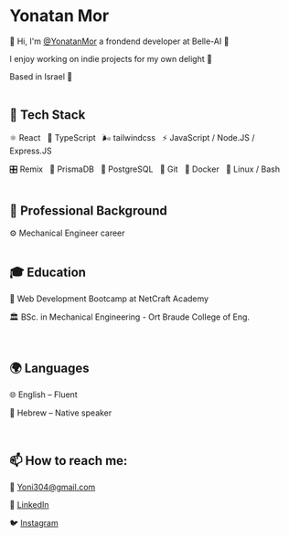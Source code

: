 # Yonatan Mor
👋 Hi, I'm [@YonatanMor](https://github.com/YonatanMor)
 a frondend developer at Belle-AI 🚀

I enjoy working on indie projects for my own delight 🙂 

Based in Israel 📍
<br><br>
## 🎨 Tech Stack 
⚛️ React &nbsp; 🧬 TypeScript &nbsp; 🌬️ tailwindcss &nbsp; ⚡ JavaScript / Node.JS / Express.JS &nbsp; 

🎛️ Remix &nbsp; 🔎 PrismaDB &nbsp; 🐘 PostgreSQL &nbsp; 🌲 Git &nbsp;  🐳 Docker &nbsp; 🐧 Linux / Bash
<br><br>
## 💼 Professional Background
⚙️ Mechanical Engineer career
<br><br>
## 🎓 Education
📖 Web Development Bootcamp at NetCraft Academy

🏛️ BSc. in Mechanical Engineering - Ort Braude College of Eng.

<br/>

## 🌍 Languages 

🌐 English – Fluent 

🐪 Hebrew – Native speaker

<br/>

## 📫 How to reach me:

📧 Yoni304@gmail.com

💼 [LinkedIn]( https://www.linkedin.com/in/jonathan-mor-dev/)

🐦 [Instagram](https://www.instagram.com/yonatanmor?igsh=dHRuOHdsdHd5Zmx2)
